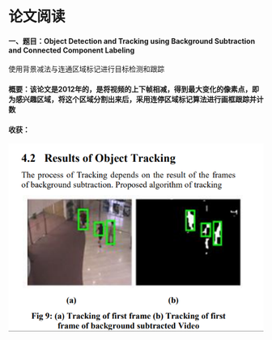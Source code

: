 # 论文阅读

#### 一、题目：Object Detection and Tracking using Background Subtraction and Connected Component Labeling

使用背景减法与连通区域标记进行目标检测和跟踪

#### 概要：该论文是2012年的，是将视频的上下帧相减，得到最大变化的像素点，即为感兴趣区域，将这个区域分割出来后，采用连停区域标记算法进行画框跟踪并计数

#### 收获：

![1590681178261](pic/1590681928.png)